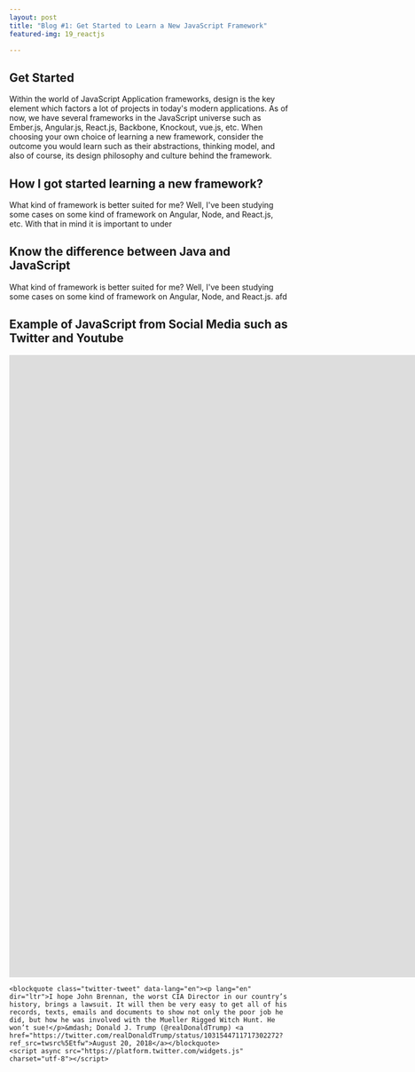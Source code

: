 ```yaml
---
layout: post
title: "Blog #1: Get Started to Learn a New JavaScript Framework"
featured-img: 19_reactjs

---
```

## Get Started

Within the world of JavaScript Application frameworks, design is the key element which factors a lot of projects in today's modern applications. As of now, we have several
frameworks in the JavaScript universe such as Ember.js, Angular.js, React.js, Backbone, Knockout, vue.js, etc. When choosing your own choice of learning a new framework, consider the outcome you would learn such as their abstractions, thinking model, and also of course, its design philosophy and culture behind the framework.  


## How I got started learning a new framework?
What kind of framework is better suited for me? Well, I've been studying some cases on some kind of framework on Angular, Node, and React.js, etc. With that in mind it is important to under

## Know the difference between Java and JavaScript
What kind of framework is better suited for me? Well, I've been studying some cases on some kind of framework on Angular, Node, and React.js. afd




## Example of JavaScript from Social Media such as Twitter and Youtube

<iframe width="2549" height="1121" src="https://www.youtube.com/embed/flvrSUQ9zLo" frameborder="0" allow="autoplay; encrypted-media" allowfullscreen></iframe>




`````````````````````````````````````````````````````````````````````````````````````````````````````````````````````````````````````````````````````````````````````````````````
<blockquote class="twitter-tweet" data-lang="en"><p lang="en" dir="ltr">I hope John Brennan, the worst CIA Director in our country’s history, brings a lawsuit. It will then be very easy to get all of his records, texts, emails and documents to show not only the poor job he did, but how he was involved with the Mueller Rigged Witch Hunt. He won’t sue!</p>&mdash; Donald J. Trump (@realDonaldTrump) <a href="https://twitter.com/realDonaldTrump/status/1031544711717302272?ref_src=twsrc%5Etfw">August 20, 2018</a></blockquote>
<script async src="https://platform.twitter.com/widgets.js" charset="utf-8"></script>

`````````````````````````````````````````````````````````````````````````````````````````````````````````````````````````````````````````````````````````````````````````````````
